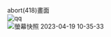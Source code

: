 abort(418)畫面<br>
![qq](https://user-images.githubusercontent.com/122704850/232417081-0ee69151-7d94-4f85-860c-34594826236c.png)<br>
![螢幕快照 2023-04-19 10-35-33](https://user-images.githubusercontent.com/122704850/232952113-ebfe88ea-1ad8-4b01-b85f-71860dc783e3.png)
